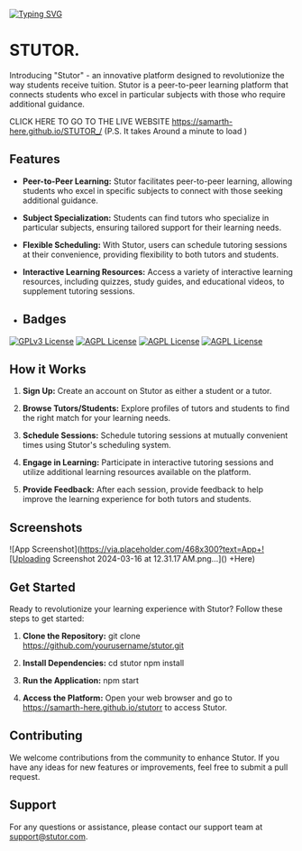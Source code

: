 [![Typing SVG](https://readme-typing-svg.demolab.com/?lines=Introducing+"Stutor";An+Innovative+Platform+Designed;Revolutionizing+The+Way+Of+Tuitions)](https://git.io/typing-svg)

# STUTOR.

Introducing "Stutor" - an innovative platform designed to revolutionize the way students receive tuition. Stutor is a peer-to-peer learning platform that connects students who excel in particular subjects with those who require additional guidance.

CLICK HERE TO GO TO THE LIVE WEBSITE https://samarth-here.github.io/STUTOR_/
(P.S. It takes Around a minute to load )

## Features

- **Peer-to-Peer Learning:** Stutor facilitates peer-to-peer learning, allowing students who excel in specific subjects to connect with those seeking additional guidance.
  
- **Subject Specialization:** Students can find tutors who specialize in particular subjects, ensuring tailored support for their learning needs.

- **Flexible Scheduling:** With Stutor, users can schedule tutoring sessions at their convenience, providing flexibility to both tutors and students.

- **Interactive Learning Resources:** Access a variety of interactive learning resources, including quizzes, study guides, and educational videos, to supplement tutoring sessions.

- ## Badges



[![GPLv3 License](https://img.shields.io/badge/CSS-Style-blue.svg)](https://opensource.org/licenses/)
[![AGPL License](https://img.shields.io/badge/HTML5-WebDev-green.svg)](http://www.gnu.org/licenses/agpl-3.0)
[![AGPL License](https://img.shields.io/badge/JavaScript-Backend-Orange.svg)](http://www.gnu.org/licenses/agpl-3.0)
[![AGPL License](https://img.shields.io/badge/Data-LocalStorage-purple.svg)](http://www.gnu.org/licenses/agpl-3.0)


## How it Works

1. **Sign Up:** Create an account on Stutor as either a student or a tutor.
   
2. **Browse Tutors/Students:** Explore profiles of tutors and students to find the right match for your learning needs.
   
3. **Schedule Sessions:** Schedule tutoring sessions at mutually convenient times using Stutor's scheduling system.
   
4. **Engage in Learning:** Participate in interactive tutoring sessions and utilize additional learning resources available on the platform.
   
5. **Provide Feedback:** After each session, provide feedback to help improve the learning experience for both tutors and students.

## Screenshots

![App Screenshot](https://via.placeholder.com/468x300?text=App+![Uploading Screenshot 2024-03-16 at 12.31.17 AM.png…]()
+Here)
## Get Started

Ready to revolutionize your learning experience with Stutor? Follow these steps to get started:

1. **Clone the Repository:**
git clone https://github.com/yourusername/stutor.git


2. **Install Dependencies:**
cd stutor
npm install

3. **Run the Application:**
npm start


4. **Access the Platform:**
Open your web browser and go to https://samarth-here.github.io/stutorr to access Stutor.

## Contributing

We welcome contributions from the community to enhance Stutor. If you have any ideas for new features or improvements, feel free to submit a pull request.

## Support

For any questions or assistance, please contact our support team at [support@stutor.com](mailto:support@stutor.com).
